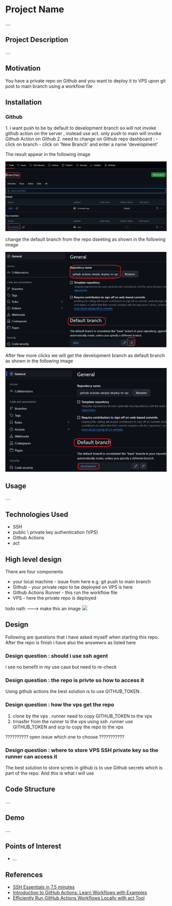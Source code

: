 <h1>Project Name</h1>
....



<h2>Project Description</h2>
....

<h2>Motivation</h2>
You have a private repo on Github and you want to deploy it to VPS upon git post to main branch using a workflow file



<h2>Installation</h2>

<h3>Github</h3>
1. i want push to be by default to development branch so will not invoke github action on the server , instead use act. only push to main will invoke Github Action on Github
2. need to change on Github repo dashboard :
- click on branch
- click on 'New Branch' and enter a name 'development'
  
The result appear in the following image

<img src='./figs/created-development-branch-on-github-dashboard.png'/>

change the default branch from the repo dseeting as shown in the following image

<img src='./figs/change-default-branch.png'/>

After few more clicks we will get the development branch as default branch as shown in the following image

<img src='./figs/development-is-default-branch.png'>


<h2>Usage</h2>
....

<h2>Technologies Used</h2>
<ul>
<li>SSH</li>
 <li>public \ private key authentication (VPS)</li>
<li>Github Actions</li>
<li>act</li>
</ul>

<h2>High level design</h2>
There are four components
<ul>
<li>your local machine - issue from here e.g. git push to main branch</li>
<li>Github - your private repo to be deployed on VPS is here</li>
<li>Github Actions Runner - this run the workflow file</li>
<li>VPS - here the private repo is deployed</li>

</ul>
todo nath ---> make this an image
<img src='./figs/high-level-schema.drawio'/>

<h2>Design</h2>

Following are questions that i have asked myself when starting this repo. After the repo is finish i have also the answewrs as listed here

<h3>Design question : should i use ssh agent</h3>
i see no benefit in my use case but need to re-check

<h3>Design question : the repo is privte so how to access it</h3>
Using github actions the best solution is to use GITHUB_TOKEN . 


<h3>Design question : how the vps get the repo</h3>

<ol>
<li>clone by the vps . runner need to copy GITHUB_TOKEN to the vps</li>
<li>trnasfer from the runner to the vps using ssh .runner use GITHUB_TOKEN and scp to copy the repo to the vps</li>
</ol>


?????????? open issue which one to choose ???????????

<h3>Design question : where to store VPS SSH private key so the runner can access it </h3>
The best solution to store screts in github is to use Github secrets which is part of the repo. And this is what i will use

<h2>Code Structure</h2>
....

<h2>Demo</h2>
....

<h2>Points of Interest</h2>
<ul>
    <li>...</li>
   
</ul>

<h2>References</h2>
<ul>
    <li><a href='https://www.youtube.com/watch?v=R48-UaZ4q1k'>SSH Essentials in 7.5 minutes </a></li>
    <li><a href='https://youtu.be/x239z6DdE0A?si=Di81DK0RrphVxkmZ'>Introduction to GitHub Actions: Learn Workflows with Examples</a></li>
    <li><a href='https://youtu.be/Mir-uLSQmwA?si=IYPgxQBjJOLtvGod'>Efficiently Run GitHub Actions Workflows Locally with act Tool </a></li>
    
</ul>

